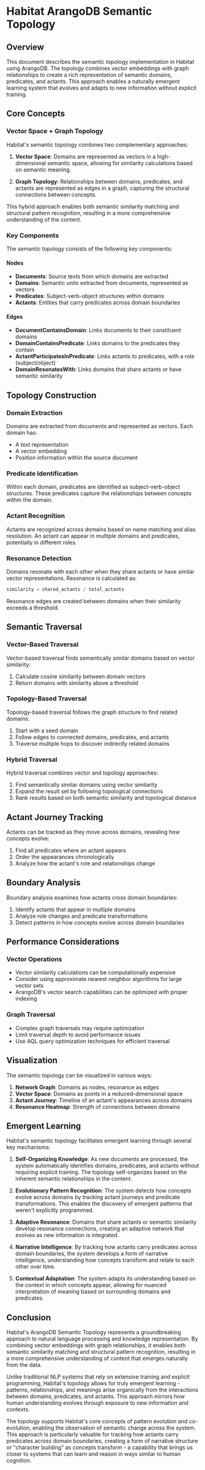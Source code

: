 # Habitat ArangoDB Semantic Topology

## Overview

This document describes the semantic topology implementation in Habitat using ArangoDB. The topology combines vector embeddings with graph relationships to create a rich representation of semantic domains, predicates, and actants. This approach enables a naturally emergent learning system that evolves and adapts to new information without explicit training.

## Core Concepts

### Vector Space + Graph Topology

Habitat's semantic topology combines two complementary approaches:

1. **Vector Space**: Domains are represented as vectors in a high-dimensional semantic space, allowing for similarity calculations based on semantic meaning.

2. **Graph Topology**: Relationships between domains, predicates, and actants are represented as edges in a graph, capturing the structural connections between concepts.

This hybrid approach enables both semantic similarity matching and structural pattern recognition, resulting in a more comprehensive understanding of the content.

### Key Components

The semantic topology consists of the following key components:

#### Nodes

- **Documents**: Source texts from which domains are extracted
- **Domains**: Semantic units extracted from documents, represented as vectors
- **Predicates**: Subject-verb-object structures within domains
- **Actants**: Entities that carry predicates across domain boundaries

#### Edges

- **DocumentContainsDomain**: Links documents to their constituent domains
- **DomainContainsPredicate**: Links domains to the predicates they contain
- **ActantParticipatesInPredicate**: Links actants to predicates, with a role (subject/object)
- **DomainResonatesWith**: Links domains that share actants or have semantic similarity

## Topology Construction

### Domain Extraction

Domains are extracted from documents and represented as vectors. Each domain has:

- A text representation
- A vector embedding
- Position information within the source document

### Predicate Identification

Within each domain, predicates are identified as subject-verb-object structures. These predicates capture the relationships between concepts within the domain.

### Actant Recognition

Actants are recognized across domains based on name matching and alias resolution. An actant can appear in multiple domains and predicates, potentially in different roles.

### Resonance Detection

Domains resonate with each other when they share actants or have similar vector representations. Resonance is calculated as:

```python
similarity = shared_actants / total_actants
```

Resonance edges are created between domains when their similarity exceeds a threshold.

## Semantic Traversal

### Vector-Based Traversal

Vector-based traversal finds semantically similar domains based on vector similarity:

1. Calculate cosine similarity between domain vectors
2. Return domains with similarity above a threshold

### Topology-Based Traversal

Topology-based traversal follows the graph structure to find related domains:

1. Start with a seed domain
2. Follow edges to connected domains, predicates, and actants
3. Traverse multiple hops to discover indirectly related domains

### Hybrid Traversal

Hybrid traversal combines vector and topology approaches:

1. Find semantically similar domains using vector similarity
2. Expand the result set by following topological connections
3. Rank results based on both semantic similarity and topological distance

## Actant Journey Tracking

Actants can be tracked as they move across domains, revealing how concepts evolve:

1. Find all predicates where an actant appears
2. Order the appearances chronologically
3. Analyze how the actant's role and relationships change

## Boundary Analysis

Boundary analysis examines how actants cross domain boundaries:

1. Identify actants that appear in multiple domains
2. Analyze role changes and predicate transformations
3. Detect patterns in how concepts evolve across domain boundaries

## Performance Considerations

### Vector Operations

- Vector similarity calculations can be computationally expensive
- Consider using approximate nearest neighbor algorithms for large vector sets
- ArangoDB's vector search capabilities can be optimized with proper indexing

### Graph Traversal

- Complex graph traversals may require optimization
- Limit traversal depth to avoid performance issues
- Use AQL query optimization techniques for efficient traversal

## Visualization

The semantic topology can be visualized in various ways:

1. **Network Graph**: Domains as nodes, resonance as edges
2. **Vector Space**: Domains as points in a reduced-dimensional space
3. **Actant Journey**: Timeline of an actant's appearances across domains
4. **Resonance Heatmap**: Strength of connections between domains

## Emergent Learning

Habitat's semantic topology facilitates emergent learning through several key mechanisms:

1. **Self-Organizing Knowledge**: As new documents are processed, the system automatically identifies domains, predicates, and actants without requiring explicit training. The topology self-organizes based on the inherent semantic relationships in the content.

2. **Evolutionary Pattern Recognition**: The system detects how concepts evolve across domains by tracking actant journeys and predicate transformations. This enables the discovery of emergent patterns that weren't explicitly programmed.

3. **Adaptive Resonance**: Domains that share actants or semantic similarity develop resonance connections, creating an adaptive network that evolves as new information is integrated.

4. **Narrative Intelligence**: By tracking how actants carry predicates across domain boundaries, the system develops a form of narrative intelligence, understanding how concepts transform and relate to each other over time.

5. **Contextual Adaptation**: The system adapts its understanding based on the context in which concepts appear, allowing for nuanced interpretation of meaning based on surrounding domains and predicates.

## Conclusion

Habitat's ArangoDB Semantic Topology represents a groundbreaking approach to natural language processing and knowledge representation. By combining vector embeddings with graph relationships, it enables both semantic similarity matching and structural pattern recognition, resulting in a more comprehensive understanding of content that emerges naturally from the data.

Unlike traditional NLP systems that rely on extensive training and explicit programming, Habitat's topology allows for truly emergent learning - patterns, relationships, and meanings arise organically from the interactions between domains, predicates, and actants. This approach mirrors how human understanding evolves through exposure to new information and contexts.

The topology supports Habitat's core concepts of pattern evolution and co-evolution, enabling the observation of semantic change across the system. This approach is particularly valuable for tracking how actants carry predicates across domain boundaries, creating a form of narrative structure or "character building" as concepts transform - a capability that brings us closer to systems that can learn and reason in ways similar to human cognition.
